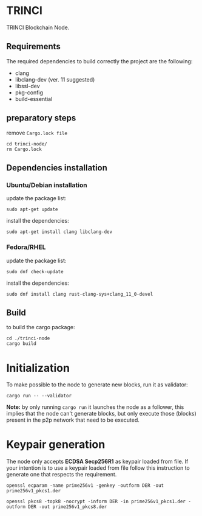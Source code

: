 TRINCI
======

TRINCI Blockchain Node.

## Requirements

The required dependencies to build correctly the project are the following:

- clang
- libclang-dev (ver. 11 suggested)
- libssl-dev
- pkg-config
- build-essential

## preparatory steps

remove `Cargo.lock file`

```
cd trinci-node/
rm Cargo.lock
```
 
## Dependencies installation

### Ubuntu/Debian installation

update the package list:

```
sudo apt-get update
```

install the dependencies:

```
sudo apt-get install clang libclang-dev
```

### Fedora/RHEL

update the package list:

```
sudo dnf check-update
```

install the dependencies:
```
sudo dnf install clang rust-clang-sys+clang_11_0-devel
```

## Build

to build the cargo package:

```
cd ./trinci-node
cargo build
```

# Initialization

To make possible to the node to generate new blocks, run it as validator:

```
cargo run -- --validator
```

**Note:** by only running `cargo run`  it launches the node as a follower, this implies that the node can't generate blocks, but only execute those (blocks) present in the p2p network that need to be executed.

# Keypair generation

The node only accepts **ECDSA Secp256R1** as keypair loaded from file. If your intention is to use a keypair loaded from file follow this instruction to generate one that respects the requirement.

```
openssl ecparam -name prime256v1 -genkey -outform DER -out prime256v1_pkcs1.der

openssl pkcs8 -topk8 -nocrypt -inform DER -in prime256v1_pkcs1.der -outform DER -out prime256v1_pkcs8.der
```
